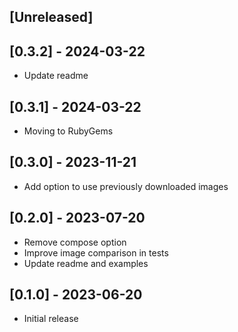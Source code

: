 ## [Unreleased]

## [0.3.2] - 2024-03-22

- Update readme

## [0.3.1] - 2024-03-22

- Moving to RubyGems

## [0.3.0] - 2023-11-21

- Add option to use previously downloaded images

## [0.2.0] - 2023-07-20

- Remove compose option
- Improve image comparison in tests
- Update readme and examples

## [0.1.0] - 2023-06-20

- Initial release